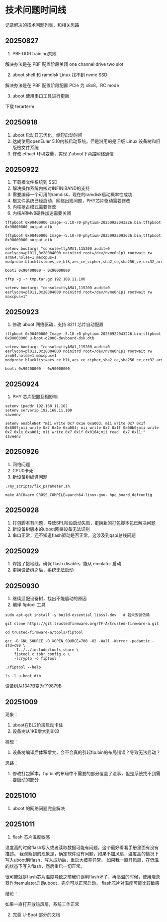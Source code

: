 # 技术问题时间线

记录解决的技术问题列表，和相关思路

## 20250827

1. PBF DDR training失败

解决办法是在 PBF 配置阶段关闭 one channel drive two slot

2. uboot shell 和 ramdisk Linux 找不到 nvme SSD

解决办法是在 PBF 配置阶段配置 PCIe 为 x8x8，RC mode

3. uboot 使用串口工具进行更新

下载 terarterm

## 20250918

1. uboot 启动日志优化，缩短启动时间
2. 达成使用openEuler 5.10内核启动系统，但是沿用的是旧版 Linux 设备树和旧版根文件系统
3. 修改 ethact 环境变量，实现了uboot下两路网络通信

## 20250922

1. 下载根文件系统到 SSD
2. 解决操作系统内核对INFINIBAND的支持
3. 需要编译一个可用的ramdisk，现在的ramdisk启动概率性成功
4. 根文件系统已经启动，网络出现问题，PHY芯片驱动需要修改
5. 内核抢占模式需要修改
6. 内核ARMv8硬件加速需要关闭

```text
tftpboot 0x90400000 Image--5.10-r0-phytium-20250922043226.bin;tftpboot 0x90000000 output.dtb
```

```text
tftpboot 0x90400000 Image--5.10-r0-phytium-20250922093636.bin;tftpboot 0x90000000 output.dtb
```

```text
setenv bootargs "console=ttyAMA1,115200 audit=0 earlycon=pl011,0x28004000 noinitrd root=/dev/nvme0n1p1 rootwait rw arm64.nolse=1 maxcpus=1 modprobe.blacklist=aes_ce_blk,aes_ce_cipher,sha2_ce,sha256_ce,crc32_arm64,crc32c_arm64,crc32"
```

```text
booti 0x90400000 - 0x90000000
```

```text
tftp -g -r tmp.tar.gz 192.168.11.100
```

```text
setenv bootargs "console=ttyAMA1,115200 audit=0 earlycon=pl011,0x28004000 noinitrd root=/dev/nvme0n1p1 rootwait rw maxcpus=1"
```

## 20250923

1. 修改 uboot 网络驱动，支持 8211 芯片自动配置

```text
tftpboot 0x90400000 Image--5.10-r0-phytium-20250922043226.bin;tftpboot 0x90000000 u-boot-d2000-devboard-dsk.dtb
```

```text
setenv bootargs "console=ttyAMA1,115200 audit=0 earlycon=pl011,0x28004000 noinitrd root=/dev/nvme0n1p1 rootwait rw arm64.nolse=1 maxcpus=1 modprobe.blacklist=aes_ce_blk,aes_ce_cipher,sha2_ce,sha256_ce,crc32_arm64,crc32c_arm64,crc32"
```

```text
booti 0x90400000 - 0x90000000
```

## 20250924

1. PHY 芯片配置互相影响

```text
setenv ipaddr 192.168.11.102
setenv serverip 192.168.11.100
saveenv
```

```text
setenv enableNet "mii write 0x7 0x1e 0xa003; mii write 0x7 0x1f 0x8007;mii write 0x7 0x1e 0xa004; mii write 0x7 0x1f 0x00b0;mii write 0x7 0x1e 0xa001; mii write 0x7 0x1f 0x0164;mii read  0x7 0x11;"
saveenv
```

## 20250926

1. 网络问题
2. CPU0卡死
3. 新设备树编译问题

```text
./my_scripts/fix_parameter.sh
```

```text
make ARCH=arm CROSS_COMPILE=aarch64-linux-gnu- hpc_board_defconfig
```

## 20250928

1. 打包脚本有问题，导致SPL阶段启动失败，更换新的打包脚本包已解决问题
2. 新设备树版本的uboot网络设备无法识别
3. 串口正常，还不知道flash驱动是否正常，这涉及到qspi总线问题

## 20250929

1. 焊接了接地线，确保 flash disable，能从 emulator 启动
2. 更换设备树之后，系统无法启动

## 20250930

1. 继续适配设备树，找出不能启动的原因
2. 编译 fiptool 工具

```text
sudo apt-get install -y build-essential libssl-dev   # 若未安装依赖

git clone https://git.trustedfirmware.org/TF-A/trusted-firmware-a.git

cd trusted-firmware-a/tools/fiptool

gcc -D_GNU_SOURCE -D_XOPEN_SOURCE=700 -O2 -Wall -Werror -pedantic -std=c99 \
    -I../../include/tools_share \
    fiptool.c tbbr_config.c \
    -lcrypto -o fiptool

./fiptool --help
```

```text
ls -l u-boot.dtb
```

设备树从1347B变为了9879B

## 20251009

现象：

1. uboot在BL2阶段启动卡住
2. 设备树从1KB增大到9KB

猜想：

1. 设备树编译后体积增大，会不会真的引起fip.bin的布局错误？导致无法启动？

思路：

1. 修改打包脚本，fip.bin的布局中不需要的部分覆盖了没事，但是系统找不到需要启动的部分

## 20251010

1. uboot 的网络问题完全解决

## 20251011

1. flash 芯片温度敏感

温度高的时候flash写入或者读取数据可能有问题，这个最好看看手册里面有没有描述。
我观察到的现象是，确定软件没有问题，如果不加风扇，温度高的情况下写入uboot到flash，写入成功后，重启大概率异常。
如果我一直开风扇，在低温的状态下写入flash，然后重启一切正常。

很可能就是flash芯片温度导致之前我们误判flash坏了，再高温的时候，使用烧录器作为emulator启动uboot，完全可以正常启动。
flash芯片对温度可能比较敏感

结论：

如果一直打开散热风扇，系统工作正常

2. 完善 U-Boot 部分的文档
